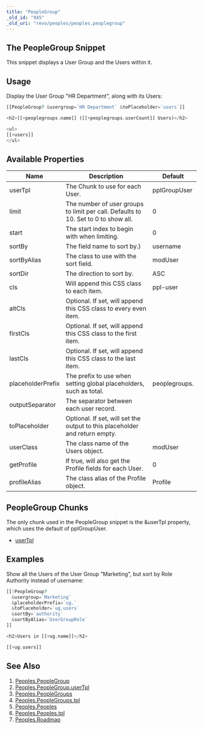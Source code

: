 ```yaml
---
title: "PeopleGroup"
_old_id: "945"
_old_uri: "revo/peoples/peoples.peoplegroup"
---
```


## The PeopleGroup Snippet

This snippet displays a User Group and the Users within it.

## Usage

Display the User Group "HR Department", along with its Users:

``` php 
[[PeopleGroup? &usergroup=`HR Department` &toPlaceholder=`users`]]

<h2>[[+peoplegroups.name]] ([[+peoplegroups.userCount]] Users)</h2>

<ul>
[[+users]]
</ul>
```

## Available Properties

| Name | Description | Default |
|------|-------------|---------|
| userTpl | The Chunk to use for each User. | pplGroupUser |
| limit | The number of user groups to limit per call. Defaults to 10. Set to 0 to show all. | 0 |
| start | The start index to begin with when limiting. | 0 |
| sortBy | The field name to sort by.) | username |
| sortByAlias | The class to use with the sort field. | modUser |
| sortDir | The direction to sort by. | ASC |
| cls | Will append this CSS class to each item. | ppl-user |
| altCls | Optional. If set, will append this CSS class to every even item. |  |
| firstCls | Optional. If set, will append this CSS class to the first item. |  |
| lastCls | Optional. If set, will append this CSS class to the last item. |  |
| placeholderPrefix | The prefix to use when setting global placeholders, such as total. | peoplegroups. |
| outputSeparator | The separator between each user record. |  |
| toPlaceholder | Optional. If set, will set the output to this placeholder and return empty. |  |
| userClass | The class name of the Users object. | modUser |
| getProfile | If true, will also get the Profile fields for each User. | 0 |
| profileAlias | The class alias of the Profile object. | Profile |

## PeopleGroup Chunks

The only chunk used in the PeopleGroup snippet is the &userTpl property, which uses the default of pplGroupUser.

- [userTpl](/extras/peoples/peoples.peoplegroup/peoples.peoplegroup.usertpl "Peoples.PeopleGroup.userTpl")

## Examples

Show all the Users of the User Group "Marketing", but sort by Role Authority instead of username:

``` php 
[[!PeopleGroup? 
  &usergroup=`Marketing`
  &placeholderPrefix=`ug.` 
  &toPlaceholder=`ug.users`
  &sortBy=`authority`
  &sortByAlias=`UserGroupRole`
]]

<h2>Users in [[+ug.name]]</h2>

[[+ug.users]]
```

## See Also

1. [Peoples.PeopleGroup](/extras/peoples/peoples.peoplegroup)
  1. [Peoples.PeopleGroup.userTpl](/extras/peoples/peoples.peoplegroup/peoples.peoplegroup.usertpl)
2. [Peoples.PeopleGroups](/extras/peoples/peoples.peoplegroups)
  1. [Peoples.PeopleGroups.tpl](/extras/peoples/peoples.peoplegroups/peoples.peoplegroups.tpl)
3. [Peoples.Peoples](/extras/peoples/peoples.peoples)
  1. [Peoples.Peoples.tpl](/extras/peoples/peoples.peoples/peoples.peoples.tpl)
4. [Peoples.Roadmap](/extras/peoples/peoples.roadmap)